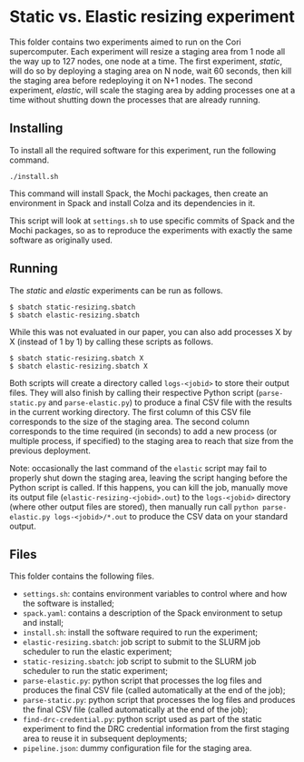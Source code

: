 # Static vs. Elastic resizing experiment

This folder contains two experiments aimed to run on the Cori supercomputer.
Each experiment will resize a staging area from 1 node all the way up
to 127 nodes, one node at a time. The first experiment, _static_, will do
so by deploying a staging area on N node, wait 60 seconds, then kill the
staging area before redeploying it on N+1 nodes. The second experiment,
_elastic_, will scale the staging area by adding processes one at a time
without shutting down the processes that are already running.

## Installing

To install all the required software for this experiment,
run the following command.

```
./install.sh
```

This command will install Spack, the Mochi packages, then
create an environment in Spack and install Colza and its
dependencies in it.

This script will look at `settings.sh` to use specific
commits of Spack and the Mochi packages, so as to reproduce
the experiments with exactly the same software as originally used.

## Running

The _static_ and _elastic_ experiments can be run as follows.

```
$ sbatch static-resizing.sbatch
$ sbatch elastic-resizing.sbatch
```

While this was not evaluated in our paper, you can also add processes
X by X (instead of 1 by 1) by calling these scripts as follows.

```
$ sbatch static-resizing.sbatch X
$ sbatch elastic-resizing.sbatch X
```

Both scripts will create a directory called `logs-<jobid>` to
store their output files. They will also finish by calling
their respective Python script (`parse-static.py` and `parse-elastic.py`)
to produce a final CSV file with the results in the current working directory.
The first column of this CSV file corresponds to the size of the staging
area. The second column corresponds to the time required (in seconds) to add
a new process (or multiple process, if specified) to the staging area to
reach that size from the previous deployment.

Note: occasionally the last command of the `elastic` script may
fail to properly shut down the staging area, leaving the script
hanging before the Python script is called. If this happens, you can
kill the job, manually move its output file (`elastic-resizing-<jobid>.out`)
to the `logs-<jobid>` directory (where other output files are stored),
then manually run call `python parse-elastic.py logs-<jobid>/*.out`
to produce the CSV data on your standard output.

## Files

This folder contains the following files.
- `settings.sh`: contains environment variables to control
  where and how the software is installed;
- `spack.yaml`: contains a description of the Spack environment
  to setup and install;
- `install.sh`: install the software required to run the experiment;
- `elastic-resizing.sbatch`: job script to submit to the SLURM job scheduler
  to run the elastic experiment;
- `static-resizing.sbatch`: job script to submit to the SLURM job scheduler
  to run the static experiment;
- `parse-elastic.py`: python script that processes the log files and
  produces the final CSV file (called automatically at the end of
  the job);
- `parse-static.py`: python script that processes the log files and
  produces the final CSV file (called automatically at the end of
  the job);
- `find-drc-credential.py`: python script used as part of the static
  experiment to find the DRC credential information from the first
  staging area to reuse it in subsequent deployments;
- `pipeline.json`: dummy configuration file for the staging area.
